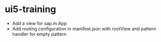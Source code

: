 # ui5-training

- Add a view for sap.m.App
- Add routing configuration in manifest.json with rootView and pattern handler for empty pattern


